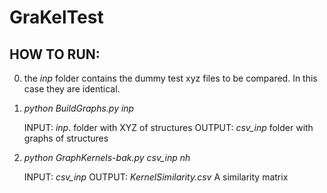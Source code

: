 # GraKelTest


## HOW TO RUN:

0. the _inp_ folder contains the dummy test xyz files to be compared. In this case they are identical.  

1. *python BuildGraphs.py inp*

    INPUT: _inp_.      folder with XYZ of structures
    OUTPUT: _csv_inp_  folder with graphs of structures

2. *python GraphKernels-bak.py csv_inp nh*

    INPUT: _csv_inp_
    OUTPUT: _KernelSimilarity.csv_    A similarity matrix
